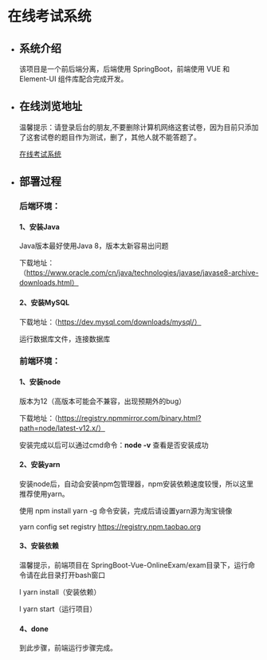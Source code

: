 # 在线考试系统

* ## 系统介绍

     该项目是一个前后端分离，后端使用 SpringBoot，前端使用 VUE 和 Element-UI 组件库配合完成开发。

* ## 在线浏览地址
    温馨提示：请登录后台的朋友,不要删除计算机网络这套试卷，因为目前只添加了这套试卷的题目作为测试，删了，其他人就不能答题了。
    
    [在线考试系统](http://124.223.53.193/ "在线考试系统")


* ## 部署过程
  
  ### 后端环境：
  
  #### 1、安装Java
  
  Java版本最好使用Java 8，版本太新容易出问题
  
  下载地址：（https://www.oracle.com/cn/java/technologies/javase/javase8-archive-downloads.html）
  
  #### 2、安装MySQL
  
  下载地址：（https://dev.mysql.com/downloads/mysql/）
  
  运行数据库文件，连接数据库
  
  ### 前端环境：
  
  #### 1、安装node
  
  版本为12（高版本可能会不兼容，出现预期外的bug）
  
  下载地址：（https://registry.npmmirror.com/binary.html?path=node/latest-v12.x/）
  
  安装完成以后可以通过cmd命令：**node -v** 查看是否安装成功
  
  #### 2、安装yarn
  
  安装node后，自动会安装npm包管理器，npm安装依赖速度较慢，所以这里推荐使用yarn。
  
  使用 npm install yarn -g 命令安装，完成后请设置yarn源为淘宝镜像
  
  yarn config set registry https://registry.npm.taobao.org
  
  #### 3、安装依赖
  
  温馨提示，前端项目在 SpringBoot-Vue-OnlineExam/exam目录下，运行命令请在此目录打开bash窗口
  
  l yarn install（安装依赖）
  
  l yarn start（运行项目）
  
  #### 4、done
  
  到此步骤，前端运行步骤完成。
